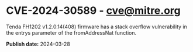 # CVE-2024-30589 - cve@mitre.org

Tenda FH1202 v1.2.0.14(408) firmware has a stack overflow vulnerability in the entrys parameter of the fromAddressNat function.

**Publish date:** 2024-03-28
